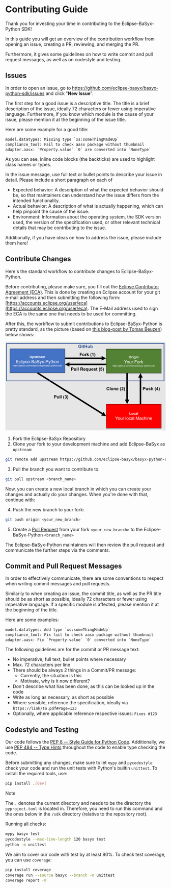 # Contributing Guide

Thank you for investing your time in contributing to the Eclipse-BaSyx-Python SDK!

In this guide you will get an overview of the contribution workflow from opening an
issue, creating a PR, reviewing, and merging the PR.

Furthermore, it gives some guidelines on how to write commit and pull
request messages, as well as on codestyle and testing.

## Issues

In order to open an issue, go
to https://github.com/eclipse-basyx/basyx-python-sdk/issues and click "**New Issue**".

The first step for a good issue is a descriptive title. The title is a brief description
of the issue, ideally 72 characters or fewer using imperative language.
Furthermore, if you know which module is the cause of your issue, please mention 
it at the beginning of the issue title.

Here are some example for a good title:

```
model.datatypes: Missing type `xs:someThingMadeUp`
compliance_tool: Fail to check aasx package without thumbnail
adapter.aasx: `Property.value` `0` are converted into `NoneType`
```

As you can see, inline code blocks (the backticks) are used to highlight 
class names or types.

In the issue message, use full text or bullet points to describe your issue in detail.
Please include a short paragraph on each of

- Expected behavior:  A description of what the expected behavior should be, so that
  maintainers can understand how the issue differs from the intended functionality.
- Actual behavior: A description of what is actually happening, which can help pinpoint
  the cause of the issue.
- Environment: Information about the operating system, the SDK version used, the version
  of the specification used, or other relevant technical details that may be
  contributing to the issue.

Additionally, if you have ideas on how to address the issue, please include them here!

## Contribute Changes

Here's the standard workflow to contribute changes to Eclipse-BaSyx-Python.

Before contributing, please make sure, you fill out
the [Eclipse Contributor Agreement (ECA)](https://www.eclipse.org/legal/ECA.php). This
is done by creating an Eclipse account for your git e-mail address and then submitting
the following
form: [https://accounts.eclipse.org/user/eca](https://accounts.eclipse.org/user/eca).
The E-Mail address used to sign the ECA is the same one that needs to be used for
committing.

After this, the workflow to submit contributions to Eclipse-BaSyx-Python is pretty
standard, as the picture (based
on [this blog-post by Tomas Beuzen](https://www.tomasbeuzen.com/post/git-fork-branch-pull/))
below shows:

![CONTRIBUTING_Workflow](./etc/CONTRIBUTING_Workflow.png)

1. Fork the Eclipse-BaSyx Repository
2. Clone your fork to your development machine and add Eclipse-BaSyx as `upstream`:

```bash
git remote add upstream https://github.com/eclipse-basyx/basyx-python-sdk
```

3. Pull the branch you want to contribute to:

```bash
git pull upstream <branch_name>
```

Now, you can create a new local branch in which you can create your changes and actually
do your changes. When you're done with that, continue with:

4. Push the new branch to your fork:

```bash
git push origin <your_new_branch>
```

5. Create a [Pull Request](https://github.com/eclipse-basyx/basyx-python-sdk/pulls) from
   your fork `<your_new_branch>` to the Eclipse-BaSyx-Python `<branch_name>`

The Eclipse-BaSyx-Python maintainers will then review the pull request and communicate
the further steps via the comments.

## Commit and Pull Request Messages

In order to effectively communicate, there are some conventions to respect when writing
commit messages and pull requests.

Similarily to when creating an issue, the commit title, as well as the PR title should 
be as short as possible, ideally 72 characters or fewer using imperative language.
If a specific module is affected, please mention it at the beginning of the title.

Here are some examples:

```
model.datatypes: Add type `xs:someThingMadeUp`
compliance_tool: Fix fail to check aasx package without thumbnail
adapter.aasx: Fix `Property.value` `0` converted into `NoneType`
```

The following guidelines are for the commit or PR message text:

- No imperative, full text, bullet points where necessary
- Max. 72 characters per line
- There should be always 2 things in a Commit/PR message:
    - Currently, the situation is this
    - Motivate, why is it now different?
- Don't describe what has been done, as this can be looked up in the code
- Write as long as necessary, as short as possible
- Where sensible, reference the specification, ideally
  via `https://link/to.pdf#Page=123`
- Optionally, where applicable reference respective issues: `Fixes #123`

## Codestyle and Testing

Our code follows the [PEP 8 -- Style Guide for Python Code](https://www.python.org/dev/peps/pep-0008/).
Additionally, we use [PEP 484 -- Type Hints](https://www.python.org/dev/peps/pep-0484/) throughout the code to enable type checking the code.

Before submitting any changes, make sure to let `mypy` and `pycodestyle` check your code and run the unit tests with
Python's builtin `unittest`. To install the required tools, use:
```bash
pip install .[dev]
```

> [!note]
> The `.` denotes the current directory and needs to be the directory the `pyproject.toml` is located in.
> Therefore, you need to run this command and the ones below in the `/sdk` directory (relative to the repository root).

Running all checks:
```bash
mypy basyx test
pycodestyle --max-line-length 120 basyx test
python -m unittest
```

We aim to cover our code with test by at least 80%. To check test coverage, you can use `coverage`:

```bash
pip install coverage
coverage run --source basyx --branch -m unittest
coverage report -m
```

